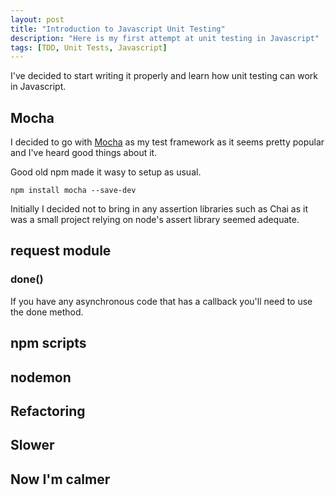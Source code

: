 ```yaml
---
layout: post
title: "Introduction to Javascript Unit Testing"
description: "Here is my first attempt at unit testing in Javascript"
tags: [TDD, Unit Tests, Javascript]
---
```


I've decided to start writing it properly and learn how unit testing can work in Javascript.

## Mocha

I decided to go with [Mocha](https://mochajs.org/) as my test framework as it seems pretty popular and I've heard good things about it.

Good old npm made it wasy to setup as usual.

    npm install mocha --save-dev
    
Initially I decided not to bring in any assertion libraries such as Chai as it was a small project relying on node's
assert library seemed adequate.

## request module

### done()

If you have any asynchronous code that has a callback you'll need to use the done method.

## npm scripts

## nodemon

## Refactoring

## Slower

## Now I'm calmer
